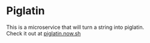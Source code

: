 # Piglatin

This is a microservice that will turn a string into piglatin.  
Check it out at [piglatin.now.sh](https://piglatin.now.sh)
